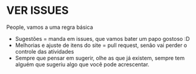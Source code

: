 # VER ISSUES

People, vamos a uma regra básica

- Sugestões = manda em issues, que vamos bater um papo gostoso :D
- Melhorias e ajuste de itens do site = pull request, senão vai perder o controle das atividades
- Sempre que pensar em sugerir, olhe as que já existem, sempre tem alguém que sugeriu algo que você pode acrescentar.
